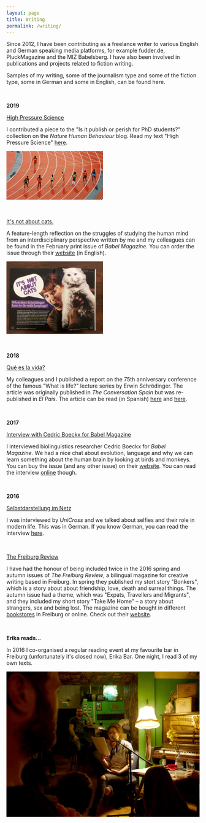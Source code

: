 ```yaml
---
layout: page
title: Writing
permalink: /writing/
---
```


Since 2012, I have been contributing as a freelance writer to various English and German speaking media platforms, for example fudder.de, PluckMagazine and the MIZ Babelsberg. I have also been involved in publications and projects related to fiction writing.

Samples of my writing, some of the journalism type and some of the fiction type, some in German and some in English, can be found here.

<br>

<strong>2019</strong>

<a href="https://socialsciences.nature.com/channels/2140-is-it-publish-or-perish/posts/53696-test" target="_blank" rel="noopener">High Pressure Science</a>

I contributed a piece to the "Is it publish or perish for PhD students?" collection on the <em>Nature Human Behaviour</em> blog. Read my text "High Pressure Science" <a href="https://socialsciences.nature.com/channels/2140-is-it-publish-or-perish/posts/53696-test" target="_blank" rel="noopener">here</a>. 

<a href="https://socialsciences.nature.com/channels/2140-is-it-publish-or-perish/posts/53696-test" target="_blank" rel="noopener"><img style="width:50%" src="/images/race.jpg" alt="High-pressure science"></a>

<br>

<a href="https://babelzine.co.uk" target="_blank" rel="noopener">It's not about cats.</a>

A feature-length reflection on the struggles of studying the human mind from an interdisciplinary perspective written by me and my colleagues can be found in the February print issue of <em>Babel Magazine</em>. You can order the issue through their <a href="https://babelzine.co.uk" target="_blank" rel="noopener">website</a> (in English).

<a href="https://babelzine.co.uk" target="_blank" rel="noopener"><img style="width:50%" src="/images/schroedinger.jpg" alt="The future of biology"></a>

<br>

<strong>2018</strong>

<a href="https://theconversation.com/que-es-la-vida-el-futuro-de-la-biologia-75-anos-despues-de-schrodinger-103399" target="_blank" rel="noopener">Qué es la vida?</a>  

My colleagues and I published a report on the 75th anniversary conference of the famous "What is life?" lecture series by Erwin Schrödinger. The article was originally published in <em>The Conversation Spain</em> but was re-published in <em>El País</em>. The article can be read (in Spanish) <a href="https://theconversation.com/que-es-la-vida-el-futuro-de-la-biologia-75-anos-despues-de-schrodinger-103399" target="_blank" rel="noopener">here</a> and <a href="https://elpais.com/elpais/2018/10/08/ciencia/1538989070_999452.html" target="_blank" rel="noopener">here</a>.

<br>

<strong>2017</strong>

<a href="http://ow.ly/nfrN30br1dJ" target="_blank" rel="noopener">Interview with Cedric Boeckx for Babel Magazine</a>

I interviewed biolinguistics researcher Cedric Boeckx for <em>Babel Magazine. </em>We had a nice chat about evolution, language and why we can learn something about the human brain by looking at birds and monkeys. You can buy the issue (and any other issue) on their <a href="http://www.babelzine.com" target="_blank" rel="noopener">website</a>. You can read the interview <a href="http://ow.ly/nfrN30br1dJ" target="_blank" rel="noopener">online</a> though.

<br>

<strong>2016</strong>

<a href="https://www.unicross.uni-freiburg.de/2016/04/selbstdarstellung-im-netz/">Selbstdarstellung im Netz</a>

I was interviewed by <em>UniCross</em> and we talked about selfies and their role in modern life. This was in German. If you know German, you can read the interview <a href="https://www.unicross.uni-freiburg.de/2016/04/selbstdarstellung-im-netz/">here</a>.

<br>

<a href="http://thefreiburgreview.weebly.com/" target="_blank" rel="noopener">The Freiburg Review</a>

I have had the honour of being included twice in the 2016 spring and autumn issues of <em>The Freiburg Review</em>, a bilingual magazine for creative writing based in Freiburg. In spring they published my stort story "Bonkers", which is a story about about friendship, love, death and surreal things. The autumn issue had a theme, which was "Expats, Travellers and Migrants", and they included my short story "Take Me Home" – a story about strangers, sex and being lost. The magazine can be bought in different <a href="http://thefreiburgreview.weebly.com/purchasing.html" target="_blank" rel="noopener">bookstores</a> in Freiburg or online. Check out their <a href="http://thefreiburgreview.weebly.com/" target="_blank" rel="noopener">website</a>.

<br>

<strong>Erika reads...</strong>

In 2016 I co-organised a regular reading event at my favourite bar in Freiburg (unfortunately it's closed now), Erika Bar. One night, I read 3 of my own texts. 

![Photo by Lynn Sigel](/images/reading.jpg)

